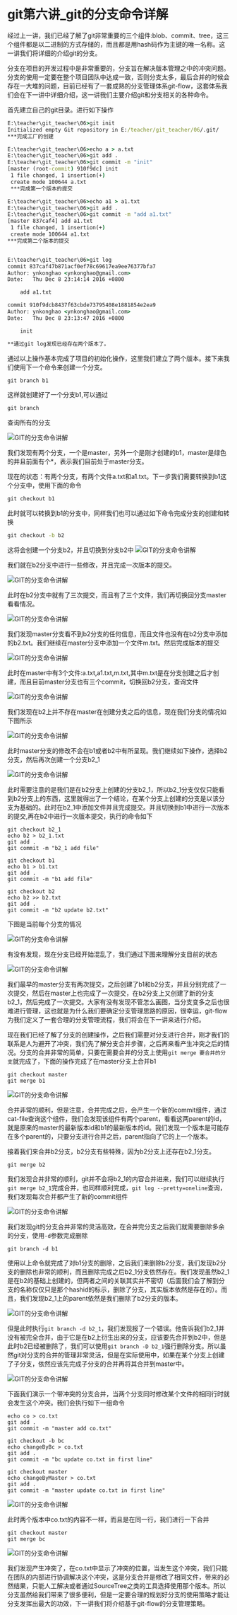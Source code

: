 # git第六讲_git的分支命令详解

经过上一讲，我们已经了解了git非常重要的三个组件:blob、commit、tree，这三个组件都是以二进制的方式存储的，而且都是用hash码作为主键的唯一名称。这一讲我们将详细的介绍git的分支。

分支在项目的开发过程中是非常重要的，分支旨在解决版本管理之中的冲突问题。分支的使用一定要在整个项目团队中达成一致，否则分支太多，最后合并的时候会存在一大堆的问题，目前已经有了一套成熟的分支管理体系git-flow，这套体系我们会在下一讲中详细介绍，这一讲我们主要介绍git和分支相关的各种命令。

首先建立自己的git目录。进行如下操作
```cmd
E:\teacher\git_teacher\06>git init
Initialized empty Git repository in E:/teacher/git_teacher/06/.git/
***完成工厂的创建

E:\teacher\git_teacher\06>echo a > a.txt
E:\teacher\git_teacher\06>git add .
E:\teacher\git_teacher\06>git commit -m "init"
[master (root-commit) 910f9dc] init
 1 file changed, 1 insertion(+)
 create mode 100644 a.txt
 ***完成第一个版本的提交

E:\teacher\git_teacher\06>echo a1 > a1.txt
E:\teacher\git_teacher\06>git add .
E:\teacher\git_teacher\06>git commit -m "add a1.txt"
[master 837caf4] add a1.txt
 1 file changed, 1 insertion(+)
 create mode 100644 a1.txt
***完成第二个版本的提交


E:\teacher\git_teacher\06>git log
commit 837caf47b871acf0ef78c69617ea9ee76377bfa7
Author: ynkonghao <ynkonghao@gmail.com>
Date:   Thu Dec 8 23:14:14 2016 +0800

    add a1.txt

commit 910f9dcb8437f63cbde73795408e1881854e2ea9
Author: ynkonghao <ynkonghao@gmail.com>
Date:   Thu Dec 8 23:13:47 2016 +0800

    init

**通过git log发现已经存在两个版本了。
```
通过以上操作基本完成了项目的初始化操作，这里我们建立了两个版本。接下来我们使用下一个命令来创建一个分支。

```cmd
git branch b1
```

这样就创建好了一个分支b1,可以通过

```cmd
git branch
```

查询所有的分支

![GIT的分支命令讲解](https://ynkonghao.github.io/img/git/06/01.png)

我们发现有两个分支，一个是master，另外一个是刚才创建的b1，master是绿色的并且前面有个*，表示我们目前处于master分支。

现在的状态：有两个分支，有两个文件a.txt和a1.txt。下一步我们需要转换到b1这个分支中，使用下面的命令

```cmd
git checkout b1
```

此时就可以转换到b1的分支中，同样我们也可以通过如下命令完成分支的创建和转换

```cmd
git checkout -b b2
```

这将会创建一个分支b2，并且切换到分支b2中
![GIT的分支命令讲解](https://ynkonghao.github.io/img/git/06/02.png)

我们就在b2分支中进行一些修改，并且完成一次版本的提交。

![GIT的分支命令讲解](https://ynkonghao.github.io/img/git/06/03.png)

此时在b2分支中就有了三次提交，而且有了三个文件，我们再切换回分支master看看情况。

![GIT的分支命令讲解](https://ynkonghao.github.io/img/git/06/04.png)

我们发现master分支看不到b2分支的任何信息，而且文件也没有在b2分支中添加的b2.txt。我们继续在master分支中添加一个文件m.txt。然后完成版本的提交

![GIT的分支命令讲解](https://ynkonghao.github.io/img/git/06/05.png)

此时在master中有3个文件:a.txt,a1.txt,m.txt,其中m.txt是在分支创建之后才创建，而且目前master分支也有三个commit，切换回b2分支，查询文件

![GIT的分支命令讲解](https://ynkonghao.github.io/img/git/06/06.png)

我们发现在b2上并不存在master在创建分支之后的信息，现在我们分支的情况如下图所示

![GIT的分支命令讲解](https://ynkonghao.github.io/img/git/06/07.png)

此时master分支的修改不会在b1或者b2中有所呈现。我们继续如下操作，选择b2分支，然后再次创建一个分支b2_1

![GIT的分支命令讲解](https://ynkonghao.github.io/img/git/06/08.png)

此时需要注意的是我们是在b2分支上创建的分支b2_1，所以b2_1分支仅仅只能看到b2分支上的东西，这里就得出了一个结论，在某个分支上创建的分支是以该分支为基础的。此时在b2_1中添加文件并且完成提交。并且切换到b1中进行一次版本的提交,再在b2中进行一次版本提交，执行的命令如下

```
git checkout b2_1
echo b2 > b2_1.txt
git add .
git commit -m "b2_1 add file"

git checkout b1
echo b1 > b1.txt
git add .
git commit -m "b1 add file"

git checkout b2
echo b2 >> b2.txt
git add .
git commit -m "b2 update b2.txt"
```

下图是当前每个分支的情况

![GIT的分支命令讲解](https://ynkonghao.github.io/img/git/06/09.png)

有没有发现，现在分支已经开始混乱了，我们通过下图来理解分支目前的状态

![GIT的分支命令讲解](https://ynkonghao.github.io/img/git/06/10.png)

我们最早的master分支有两次提交，之后创建了b1和b2分支，并且分别完成了一次提交，然后在master上也完成了一次提交，在b2分支上又创建了新的分支b2_1，然后完成了一次提交。大家有没有发现不管怎么画图，当分支变多之后也很难进行管理，这也就是为什么我们要确定分支管理思路的原因，很幸运，git-flow为我们定义了一套合理的分支管理流程，我们将会在下一讲来进行介绍。

现在我们已经了解了分支的创建操作，之后我们需要对分支进行合并，刚才我们的联系是人为避开了冲突，我们先了解分支合并步骤，之后再来看产生冲突之后的情况。分支的合并非常的简单，只要在需要合并的分支上使用`git merge 要合并的分支`就完成了，下面的操作完成了在master分支上合并b1

```
git checkout master
git merge b1
```

![GIT的分支命令讲解](https://ynkonghao.github.io/img/git/06/11.png)

合并非常的顺利，但是注意，合并完成之后，会产生一个新的commit组件，通过cat-file查询这个组件，我们会发现该组件有两个parent，看看这两parent的id，就是原来的master的最新版本id和b1的最新版本的id。我们发现一个版本是可能存在多个parent的，只要分支进行合并之后，parent指向了它的上一个版本。

接着我们来合并b2分支，b2分支有些特殊，因为b2分支上还存在b2_1分支。

```
git merge b2
```

我们发现合并非常的顺利，git并不会将b2_1的内容合并进来，我们可以继续执行`git merge b2_1`完成合并，也同样顺利完成，`git log --pretty=oneline`查询，我们发现每次合并都产生了新的commit组件

![GIT的分支命令讲解](https://ynkonghao.github.io/img/git/06/12.png)

我们发现git的分支合并非常的灵活高效，在合并完分支之后我们就需要删除多余的分支，使用`-d`参数完成删除

```
git branch -d b1
```
使用以上命令就完成了对b1分支的删除，之后我们来删除b2分支，我们发现b2分支的删除也非常的顺利，而且删除完成之后b2_1分支依然存在。我们发现虽然b2_1是在b2的基础上创建的，但两者之间的关联其实并不密切（后面我们会了解到分支的名称仅仅只是那个hashid的标示，删除了分支，其实版本依然是存在的）。而且，我们发现b2_1上的parent依然是我们删除了b2分支的版本。

![GIT的分支命令讲解](https://ynkonghao.github.io/img/git/06/13.png)

但是此时执行`git branch -d b2_1`，我们发现报了一个错误。他告诉我们b2_1并没有被完全合并，由于它是在b2上衍生出来的分支，应该要先合并到b2中，但是此时b2已经被删除了，我们可以使用`git branch -D b2_1`强行删除分支。所以虽然git对分支的合并的管理非常灵活，但是在实际使用中，如果在某个分支上创建了子分支，依然应该先完成子分支的合并再将其合并到master中。

![GIT的分支命令讲解](https://ynkonghao.github.io/img/git/06/14.png)

下面我们演示一个带冲突的分支合并，当两个分支同时修改某个文件的相同行时就会发生这个冲突。我们会执行如下一组命令

```
echo co > co.txt
git add .
git commit -m "master add co.txt"

git checkout -b bc
echo changeByBc > co.txt
git add .
git commit -m "bc update co.txt in first line"

git checkout master
echo changeByMaster > co.txt
git add .
git commit -m "master update co.txt in first line"
```

![GIT的分支命令讲解](https://ynkonghao.github.io/img/git/06/15.png)

此时两个版本中co.txt的内容不一样，而且是在同一行，我们进行一下合并

```
git checkout master
git merge bc
```

![GIT的分支命令讲解](https://ynkonghao.github.io/img/git/06/16.png)

我们发现产生冲突了，在co.txt中显示了冲突的位置，当发生这个冲突，我们只能在团队的内部进行协调解决这个冲突，这是分支合并是修改了相同文件，带来的必然结果，只能人工解决或者通过SourceTree之类的工具选择使用那个版本。所以分支虽然给我们带来了很多便利，但是一定要合理的规划好分支的使用策略才能让分支发挥出最大的功效，下一讲我们将介绍基于git-flow的分支管理策略。
